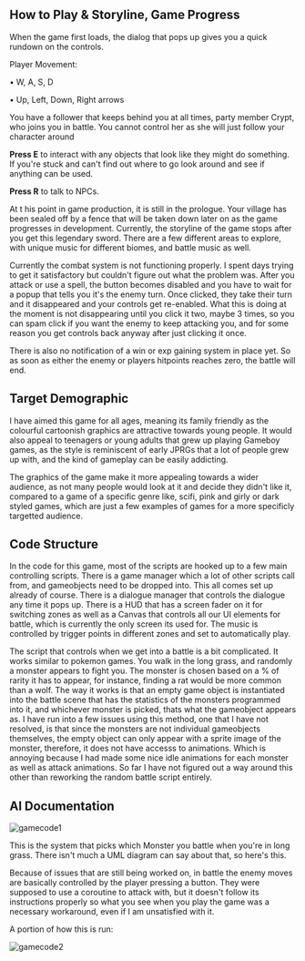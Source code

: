 ## How to Play & Storyline, Game Progress


When the game first loads, the dialog that pops up gives you a quick rundown on the controls. 


Player Movement:

•	W, A, S, D

•	Up, Left, Down, Right arrows 


You have a follower that keeps behind you at all times, party member Crypt, who joins you in battle.
You cannot control her as she will just follow your character around


**Press E** to interact with any objects that look like they might do something. If you're stuck and can't find out where to go look around and see if anything can be used.

**Press R** to talk to NPCs.


At t his point in game production, it is still in the prologue. Your village has been sealed off by a fence that will be taken down later on as the game progresses in development. Currently, the storyline of the game stops after you get this legendary sword. There are a few different areas to explore, with unique music for different biomes, and battle music as well.

Currently the combat system is not functioning properly. I spent days trying to get it satisfactory but couldn't figure out what the problem was. After you attack or use a spell, the button becomes disabled and you have to wait for a popup that tells you it's the enemy turn. Once clicked, they take their turn and it disappeared and your controls get re-enabled. What this is doing at the moment is not disappearing until you click it two, maybe 3 times, so you can spam click if you want the enemy to keep attacking you, and for some reason you get controls back anyway after just clicking it once.

There is also no notification of a win or exp gaining system in place yet. So as soon as either the enemy or players hitpoints reaches zero, the battle will end.


## Target Demographic


I have aimed this game for all ages, meaning its family friendly as the colourful cartoonish graphics are attractive towards young people. It would also appeal to teenagers or young adults that grew up playing Gameboy games, as the style is reminiscent of early JPRGs that a lot of people grew up with, and the kind of gameplay can be easily addicting.

The graphics of the game make it more appealing towards a wider audience, as not many people would look at it and decide they didn't like it, compared to a game of a specific genre like, scifi, pink and girly or dark styled games, which are just a few examples of games for a more specificly targetted audience.



## Code Structure



In the code for this game, most of the scripts are hooked up to a few main controlling scripts. There is a game manager which a lot of other scripts call from, and gameobjects need to be dropped into. This all comes set up already of course. There is a dialogue manager that controls the dialogue any time it pops up. There is a HUD that has a screen fader on it for switching zones as well as a Canvas that controls all our UI elements for battle, which is currently the only screen its used for.
The music is controlled by trigger points in different zones and set to automatically play.

The script that controls when we get into a battle is a bit complicated. It works similar to pokemon games. You walk in the long grass, and randomly a monster appears to fight you. The monster is chosen based on a % of rarity it has to appear, for instance, finding a rat would be more common than a wolf. The way it works is that an empty game object is instantiated into the battle scene that has the statistics of the monsters programmed into it, and whichever monster is picked, thats what the gameobject appears as. I have run into a few issues using this method, one that I have not resolved, is that since the monsters are not individual gameobjects themselves, the empty object can only appear with a sprite image of the monster, therefore, it does not have accesss to animations. Which is annoying because I had made some nice idle animations for each monster as well as attack animations. So far I have not figured out a way around this other than reworking the random battle script entirely.



## AI Documentation



![gamecode1](https://i.imgur.com/PrcsAbf.png)
 
 
 
This is the system that picks which Monster you battle when you're in long grass.
There isn't much a UML diagram can say about that, so here's this.

Because of issues that are still being worked on, in battle the enemy moves are basically controlled by the player pressing a button.  They were supposed to use a coroutine to attack with, but it doesn't follow its instructions properly so what you see when you play the game was a necessary workaround, even if I am unsatisfied with it.

A portion of how this is run:
 
 

![gamecode2](https://i.imgur.com/iHuI6n0.png)


